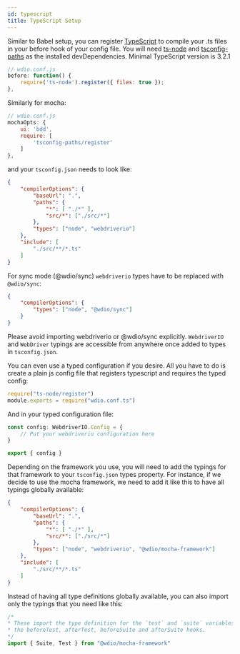 ```yaml
---
id: typescript
title: TypeScript Setup
---
```


Similar to Babel setup, you can register [TypeScript](http://www.typescriptlang.org/) to compile your .ts files in your before hook of your config file. You will need [ts-node](https://github.com/TypeStrong/ts-node) and [tsconfig-paths](https://github.com/dividab/tsconfig-paths) as the installed devDependencies.
Minimal TypeScript version is 3.2.1

```js
// wdio.conf.js
before: function() {
    require('ts-node').register({ files: true });
},
```

Similarly for mocha:

```js
// wdio.conf.js
mochaOpts: {
    ui: 'bdd',
    require: [
        'tsconfig-paths/register'
    ]
},
```

and your `tsconfig.json` needs to look like:

```json
{
    "compilerOptions": {
        "baseUrl": ".",
        "paths": {
            "*": [ "./*" ],
            "src/*": ["./src/*"]
        },
        "types": ["node", "webdriverio"]
    },
    "include": [
        "./src/**/*.ts"
    ]
}
```

For sync mode (@wdio/sync) `webdriverio` types have to be replaced with `@wdio/sync`:

```json
{
    "compilerOptions": {
        "types": ["node", "@wdio/sync"]
    }
}
```

Please avoid importing webdriverio or @wdio/sync explicitly. `WebdriverIO` and `WebDriver` typings are accessible from anywhere once added to types in `tsconfig.json`.

You can even use a typed configuration if you desire.
All you have to do is create a plain js config file that registers typescript and requires the typed config:

```javascript
require("ts-node/register")
module.exports = require("wdio.conf.ts")
```

And in your typed configuration file:

```typescript
const config: WebdriverIO.Config = {
    // Put your webdriverio configuration here
}

export { config }
```

Depending on the framework you use, you will need to add the typings for that framework to your `tsconfig.json` types property.
For instance, if we decide to use the mocha framework, we need to add it like this to have all typings globally available:

```json
{
    "compilerOptions": {
        "baseUrl": ".",
        "paths": {
            "*": [ "./*" ],
            "src/*": ["./src/*"]
        },
        "types": ["node", "webdriverio", "@wdio/mocha-framework"]
    },
    "include": [
        "./src/**/*.ts"
    ]
}
```

Instead of having all type definitions globally available, you can also import only the typings that you need like this:

```typescript
/*
* These import the type definition for the `test` and `suite` variables that are available in
* the beforeTest, afterTest, beforeSuite and afterSuite hooks.
*/
import { Suite, Test } from "@wdio/mocha-framework"
```
